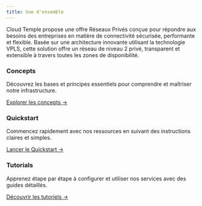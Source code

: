 ```yaml
---
title: Vue d'ensemble
---
```


Cloud Temple propose une offre Réseaux Privés conçue pour répondre aux besoins des entreprises en matière de connectivité sécurisée, performante et flexible. Basée sur une architecture innovante utilisant la technologie VPLS, cette solution offre un réseau de niveau 2 privé, transparent et extensible à travers toutes les zones de disponibilité.

<div class="card-grid">
  <div class="card">
    <h3>Concepts</h3>
    <p>Découvrez les bases et principes essentiels pour comprendre et maîtriser notre infrastructure.</p>
    <a href="./concepts" class="card-link">Explorer les concepts &rarr;</a>
  </div>
  <div class="card">
    <h3>Quickstart</h3>
    <p>Commencez rapidement avec nos ressources en suivant des instructions claires et simples.</p>
    <a href="./quickstart" class="card-link">Lancer le Quickstart &rarr;</a>
  </div>
    <div class="card">
    <h3>Tutorials</h3>
    <p>Apprenez étape par étape à configurer et utiliser nos services avec des guides détaillés.</p>
    <a href="./tutorials" class="card-link">Découvrir les tutoriels &rarr;</a>
  </div>
</div>

